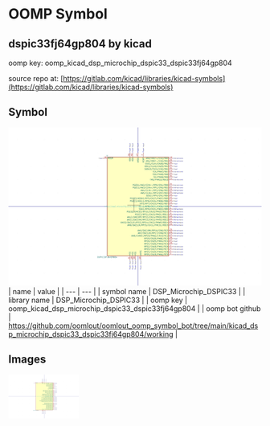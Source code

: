 # OOMP Symbol  
## dspic33fj64gp804  by kicad  
  
oomp key: oomp_kicad_dsp_microchip_dspic33_dspic33fj64gp804  
  
source repo at: [https://gitlab.com/kicad/libraries/kicad-symbols](https://gitlab.com/kicad/libraries/kicad-symbols)  
## Symbol  
  
[![working.png](working_600.png)](working.png)  
| name | value | 
| --- | --- | 
| symbol name | DSP_Microchip_DSPIC33 | 
| library name | DSP_Microchip_DSPIC33 | 
| oomp key | oomp_kicad_dsp_microchip_dspic33_dspic33fj64gp804 | 
| oomp bot github | https://github.com/oomlout/oomlout_oomp_symbol_bot/tree/main/kicad_dsp_microchip_dspic33_dspic33fj64gp804/working | 
## Images  
  
[![working.png](working_140.png)](working.png)  
